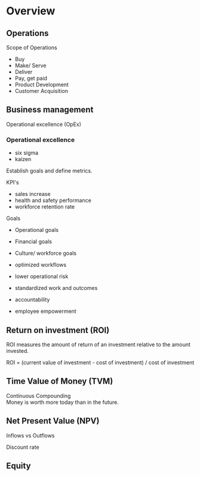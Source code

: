 # Overview

## Operations
Scope of Operations  
- Buy
- Make/ Serve
- Deliver
- Pay, get paid
- Product Development
- Customer Acquisition

## Business management
Operational excellence (OpEx)  

### Operational excellence
- six sigma
- kaizen

Establish goals and define metrics.  

KPI's
- sales increase
- health and safety performance
- workforce retention rate

Goals
- Operational goals
- Financial goals
- Culture/ workforce goals

- optimized workflows
- lower operational risk
- standardized work and outcomes
- accountability
- employee empowerment

## Return on investment (ROI)
ROI measures the amount of return of an investment relative to the amount invested.  

ROI = (current value of investment - cost of investment) / cost of investment  

## Time Value of Money (TVM)
Continuous Compounding  
Money is worth more today than in the future.  

## Net Present Value (NPV)
Inflows vs Outflows  

Discount rate  

## Equity